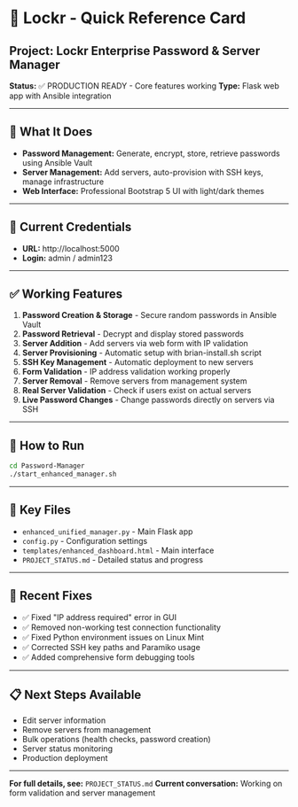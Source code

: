 # 🚀 Lockr - Quick Reference Card

## **Project:** Lockr Enterprise Password & Server Manager
**Status:** ✅ PRODUCTION READY - Core features working
**Type:** Flask web app with Ansible integration

---

## **🎯 What It Does**
- **Password Management:** Generate, encrypt, store, retrieve passwords using Ansible Vault
- **Server Management:** Add servers, auto-provision with SSH keys, manage infrastructure
- **Web Interface:** Professional Bootstrap 5 UI with light/dark themes

---

## **🔑 Current Credentials**
- **URL:** http://localhost:5000
- **Login:** admin / admin123

---

## **✅ Working Features**
1. **Password Creation & Storage** - Secure random passwords in Ansible Vault
2. **Password Retrieval** - Decrypt and display stored passwords
3. **Server Addition** - Add servers via web form with IP validation
4. **Server Provisioning** - Automatic setup with brian-install.sh script
5. **SSH Key Management** - Automatic deployment to new servers
6. **Form Validation** - IP address validation working properly
7. **Server Removal** - Remove servers from management system
8. **Real Server Validation** - Check if users exist on actual servers
9. **Live Password Changes** - Change passwords directly on servers via SSH

---

## **🚀 How to Run**
```bash
cd Password-Manager
./start_enhanced_manager.sh
```

---

## **📁 Key Files**
- `enhanced_unified_manager.py` - Main Flask app
- `config.py` - Configuration settings
- `templates/enhanced_dashboard.html` - Main interface
- `PROJECT_STATUS.md` - Detailed status and progress

---

## **🔧 Recent Fixes**
- ✅ Fixed "IP address required" error in GUI
- ✅ Removed non-working test connection functionality
- ✅ Fixed Python environment issues on Linux Mint
- ✅ Corrected SSH key paths and Paramiko usage
- ✅ Added comprehensive form debugging tools

---

## **📋 Next Steps Available**
- Edit server information
- Remove servers from management
- Bulk operations (health checks, password creation)
- Server status monitoring
- Production deployment

---

**For full details, see:** `PROJECT_STATUS.md`
**Current conversation:** Working on form validation and server management
